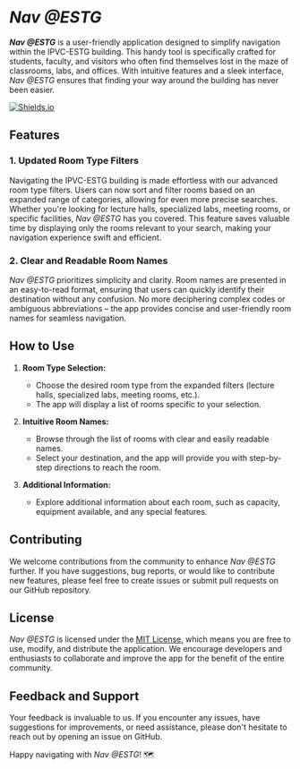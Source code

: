 # *Nav @ESTG*

***Nav @ESTG*** is a user-friendly application designed to simplify navigation within the IPVC-ESTG building. This handy tool is specifically crafted for students, faculty, and visitors who often find themselves lost in the maze of classrooms, labs, and offices. With intuitive features and a sleek interface, *Nav @ESTG* ensures that finding your way around the building has never been easier.

[![Shields.io](https://img.shields.io/badge/Download-APK-orange?link=https%3A%2F%2Fgithub.com%2FGoncaloC25%2FESTG_Mapper%2Freleases%2Fdownload%2FRelease%2FESTG.Mapper.apk
)](https://github.com/GoncaloC25/ESTG_Mapper/releases/download/Release/ESTG.Mapper.apk)

## Features

### 1. **Updated Room Type Filters**
Navigating the IPVC-ESTG building is made effortless with our advanced room type filters. Users can now sort and filter rooms based on an expanded range of categories, allowing for even more precise searches. Whether you're looking for lecture halls, specialized labs, meeting rooms, or specific facilities, *Nav @ESTG* has you covered. This feature saves valuable time by displaying only the rooms relevant to your search, making your navigation experience swift and efficient.

### 2. **Clear and Readable Room Names**
*Nav @ESTG* prioritizes simplicity and clarity. Room names are presented in an easy-to-read format, ensuring that users can quickly identify their destination without any confusion. No more deciphering complex codes or ambiguous abbreviations – the app provides concise and user-friendly room names for seamless navigation.

## How to Use

1. **Room Type Selection:**
    - Choose the desired room type from the expanded filters (lecture halls, specialized labs, meeting rooms, etc.).
    - The app will display a list of rooms specific to your selection.

2. **Intuitive Room Names:**
    - Browse through the list of rooms with clear and easily readable names.
    - Select your destination, and the app will provide you with step-by-step directions to reach the room.

3. **Additional Information:**
    - Explore additional information about each room, such as capacity, equipment available, and any special features.

## Contributing

We welcome contributions from the community to enhance *Nav @ESTG* further. If you have suggestions, bug reports, or would like to contribute new features, please feel free to create issues or submit pull requests on our GitHub repository.

## License

*Nav @ESTG* is licensed under the [MIT License](LICENSE), which means you are free to use, modify, and distribute the application. We encourage developers and enthusiasts to collaborate and improve the app for the benefit of the entire community.

## Feedback and Support

Your feedback is invaluable to us. If you encounter any issues, have suggestions for improvements, or need assistance, please don't hesitate to reach out by opening an issue on GitHub.

Happy navigating with *Nav @ESTG*! 🗺️